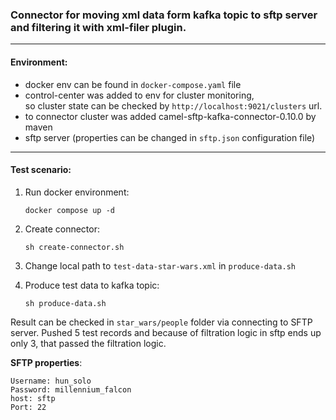 ### Connector for moving xml data form kafka topic to sftp server and filtering it with xml-filer plugin.

---
#### Environment:
- docker env can be found in `docker-compose.yaml` file
- control-center was added to env for cluster monitoring, \
  so cluster state can be checked by `http://localhost:9021/clusters` url.
- to connector cluster was added camel-sftp-kafka-connector-0.10.0 by maven
- sftp server (properties can be changed in `sftp.json` configuration file)

---
#### Test scenario:
 1. Run docker environment:
    ```
    docker compose up -d
    ```

 2. Create connector:
    ```
    sh create-connector.sh
    ```
 3. Change local path to `test-data-star-wars.xml` in `produce-data.sh`

 4. Produce test data to kafka topic:
    ```
    sh produce-data.sh
    ```
    
Result can be checked in `star_wars/people` folder via connecting to SFTP server.
Pushed 5 test records and because of filtration logic in sftp ends up only 3, that passed the filtration logic.

**SFTP properties**:
```
Username: hun_solo
Password: millennium_falcon
host: sftp
Port: 22
```